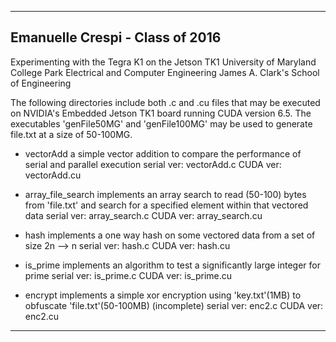--------------------------------------------------------------------------------------------------------------
Emanuelle Crespi - Class of 2016
--------------------------------------------------------------------------------------------------------------
Experimenting with the Tegra K1 on the Jetson TK1
University of Maryland College Park
Electrical and Computer Engineering 
James A. Clark's School of Engineering

The following directories include both .c and .cu files that may be executed on NVIDIA's Embedded Jetson TK1 board running CUDA version 6.5. The executables 'genFile50MG' and 'genFile100MG' may be used to generate file.txt at a size of 50-100MG.

- vectorAdd
	a simple vector addition to compare the performance of serial and parallel execution
	serial ver: vectorAdd.c
	CUDA ver:	vectorAdd.cu

- array_file_search
 	implements an array search to read (50-100) bytes from 'file.txt' and search for a specified element within that vectored data
 	serial ver: array_search.c
 	CUDA ver:	array_search.cu

- hash
	implements a one way hash on some vectored data from a set of size 2n --> n
	serial ver: hash.c
	CUDA ver:	hash.cu

- is_prime
	implements an algorithm to test a significantly large integer for prime
	serial ver: is_prime.c
	CUDA ver:	is_prime.cu

- encrypt
	implements a simple xor encryption using 'key.txt'(1MB) to obfuscate 'file.txt'(50-100MB) (incomplete)
	serial ver: enc2.c
	CUDA ver:	enc2.cu

--------------------------------------------------------------------------------------------------------------